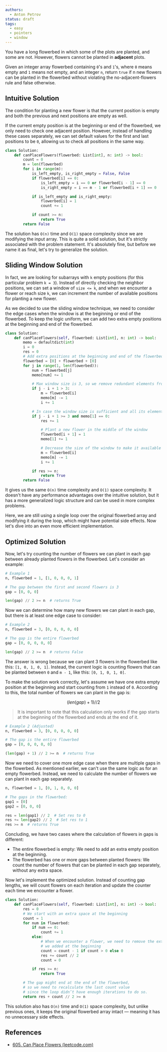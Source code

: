 ```yaml
---
authors:
  - Anton Petrov
status: draft
tags:
  - easy
  - pointers
  - window
---
```


You have a long flowerbed in which some of the plots are planted, and some are not. However, flowers cannot be planted in **adjacent** plots.

Given an integer array flowerbed containing `0`'s and `1`'s, where `0` means empty and `1` means not empty, and an integer `n`, return `true` if n new flowers can be planted in the flowerbed without violating the no-adjacent-flowers rule and false otherwise.

## Intuitive Solution

The condition for planting a new flower is that the current position is empty and both the previous and next positions are empty as well.

If the current empty position is at the beginning or end of the flowerbed, we only need to check one adjacent position. However, instead of handling these cases separately, we can set default values for the first and last positions to be `0`, allowing us to check all positions in the same way.

```python
class Solution:
    def canPlaceFlowers(flowerbed: List[int], n: int) -> bool:
        count = 0
        m = len(flowerbed)
        for i in range(m):
            is_left_empty, is_right_empty = False, False
            if flowerbed[i] == 0:
                is_left_empty = i == 0 or flowerbed[i - 1] == 0
                is_right_empty = i == m - 1 or flowerbed[i + 1] == 0

            if is_left_empty and is_right_empty:
                flowerbed[i] = 1
                count += 1

            if count >= n:
                return True
        return False
```

The solution has `O(n)` time and `O(1)` space complexity since we are modifying the input array. This is quite a solid solution, but it's strictly associated with the problem statement. It's absolutely fine, but before we name it as final, let's try to generalize the solution.

## Sliding Window Solution

In fact, we are looking for subarrays with `k` empty positions (for this particular problem `k = 3`). Instead of directly checking the neighbor positions, we can set a window of `size <= k`, and when we encounter a flower or reach size `k`, we can increment the number of available positions for planting a new flower.

As we decided to use the sliding window technique, we need to consider the edge cases when the window is at the beginning or end of the flowerbed. To keep the logic uniform, we can add two extra empty positions at the beginning and end of the flowerbed.

```python
class Solution:
    def canPlaceFlowers(self, flowerbed: List[int], n: int) -> bool:
        memo = defaultdict(int)
        i = 0
        res = 0
        # Add extra positions at the beginning and end of the flowerbed
        flowerbed = [0] + flowerbed + [0]
        for j in range(1, len(flowerbed)):
            num = flowerbed[j]
            memo[num] += 1

            # Max window size is 3, so we remove redundant elements from its left side
            if j - i + 1 > 3:
                m = flowerbed[i]
                memo[m] -= 1
                i += 1

            # In case the window size is sufficient and all its elements are empty
            if j - i + 1 >= 3 and memo[1] == 0:
                res += 1

                # Plant a new flower in the middle of the window
                flowerbed[i + 1] = 1
                memo[1] += 1

                # Decrease the size of the window to make it available for new elements
                m = flowerbed[i]
                memo[m] -= 1
                i += 1

            if res >= n:
                return True
        return False
```

It gives us the same `O(n)` time complexity and `O(1)` space complexity. It doesn't have any performance advantages over the intuitive solution, but it has a more generalized logic structure and can be used in more complex problems.

Here, we are still using a single loop over the original flowerbed array and modifying it during the loop, which might have potential side effects. Now let's dive into an even more efficient implementation.

## Optimized Solution

Now, let's try counting the number of flowers we can plant in each gap between already planted flowers in the flowerbed. Let's consider an example:

```python
# Example 1
n, flowerbed = 1, [1, 0, 0, 0, 1]

# The gap between the first and second flowers is 3
gap = [0, 0, 0]

len(gap) // 2 >= n  # returns True
```

Now we can determine how many new flowers we can plant in each gap, but there is at least one edge case to consider:

```python
# Example 2
n, flowerbed = 3, [0, 0, 0, 0, 0]

# The gap is the entire flowerbed
gap = [0, 0, 0, 0, 0]

len(gap) // 2 >= n  # returns False
```

The answer is wrong because we can plant 3 flowers in the flowerbed like this: `[1, 0, 1, 0, 1]`. Instead, the current logic is counting flowers that can be planted between `0` and `m - 1`, like this: `[0, 1, 0, 1, 0]`.

To make the solution work correctly, let's assume we have one extra empty position at the beginning and start counting from `1` instead of `0`. According to this, the total number of flowers we can plant in the gap is:

$$
(len(gap) + 1) // 2
$$

> It is important to note that this calculation only works if the gap starts at the beginning of the flowerbed and ends at the end of it.

```python
# Example 2 (Adjusted)
n, flowerbed = 3, [0, 0, 0, 0, 0]

# The gap is the entire flowerbed
gap = [0, 0, 0, 0, 0]

(len(gap) + 1) // 2 >= n  # returns True
```

Now we need to cover one more edge case when there are multiple gaps in the flowerbed. As mentioned earlier, we can't use the same logic as for an empty flowerbed. Instead, we need to calculate the number of flowers we can plant in each gap separately.

```python
n, flowerbed = 1, [0, 1, 0, 0, 0]

# The gaps in the flowerbed:
gap1 = [0]
gap2 = [0, 0, 0]

res = len(gap1) // 2  # Set res to 0
res += len(gap2) // 2  # Set res to 1
res >= n  # returns True
```

Concluding, we have two cases where the calculation of flowers in gaps is different:

- The entire flowerbed is empty: We need to add an extra empty position at the beginning.
- The flowerbed has one or more gaps between planted flowers: We count the number of flowers that can be planted in each gap separately, without any extra space.

Now let's implement the optimized solution. Instead of counting gap lengths, we will count flowers on each iteration and update the counter each time we encounter a flower.

```python
class Solution:
    def canPlaceFlowers(self, flowerbed: List[int], n: int) -> bool:
        res = 0
        # We start with an extra space at the beginning
        count = 1
        for num in flowerbed:
            if num == 0:
                count += 1
            else:
                # When we encounter a flower, we need to remove the extra space
                # we added at the beginning
                count = count - 1 if count > 0 else 0
                res += count // 2
                count = 0

            if res >= n:
                return True

        # The gap might end at the end of the flowerbed,
        # so we need to recalculate the last count value
        # since the loop didn’t have enough iterations to do so.
        return res + count // 2 >= n
```

This solution also has `O(n)` time and `O(1)` space complexity, but unlike previous ones, it keeps the original flowerbed array intact — meaning it has no unnecessary side effects.

## References

- [605. Can Place Flowers (leetcode.com)](https://leetcode.com/problems/can-place-flowers/description/?envType=problem-list-v2&envId=m424e3ds)
